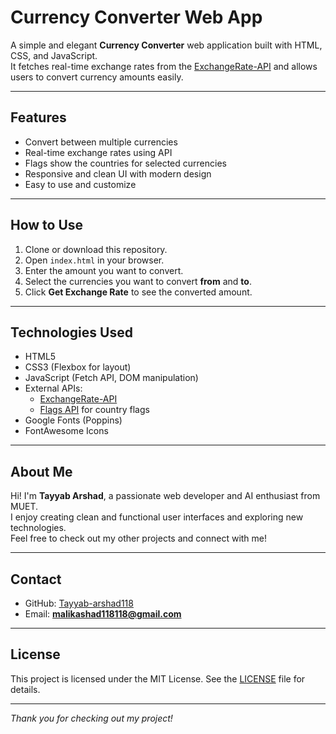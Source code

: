 # Currency Converter Web App

A simple and elegant **Currency Converter** web application built with HTML, CSS, and JavaScript.  
It fetches real-time exchange rates from the [ExchangeRate-API](https://www.exchangerate-api.com) and allows users to convert currency amounts easily.

---

## Features

- Convert between multiple currencies
- Real-time exchange rates using API
- Flags show the countries for selected currencies
- Responsive and clean UI with modern design
- Easy to use and customize

---

## How to Use

1. Clone or download this repository.
2. Open `index.html` in your browser.
3. Enter the amount you want to convert.
4. Select the currencies you want to convert **from** and **to**.
5. Click **Get Exchange Rate** to see the converted amount.

---


## Technologies Used

- HTML5
- CSS3 (Flexbox for layout)
- JavaScript (Fetch API, DOM manipulation)
- External APIs:
  - [ExchangeRate-API](https://open.er-api.com/v6/latest/)
  - [Flags API](https://flagsapi.com) for country flags
- Google Fonts (Poppins)
- FontAwesome Icons

---

## About Me

Hi! I'm **Tayyab Arshad**, a passionate web developer and AI enthusiast from MUET.  
I enjoy creating clean and functional user interfaces and exploring new technologies.  
Feel free to check out my other projects and connect with me!

---

## Contact

- GitHub: [Tayyab-arshad118](https://github.com/Tayyab-arshad118)  
- Email: **malikashad118118@gmail.com**  

---

## License

This project is licensed under the MIT License. See the [LICENSE](LICENSE) file for details.

---

*Thank you for checking out my project!*
